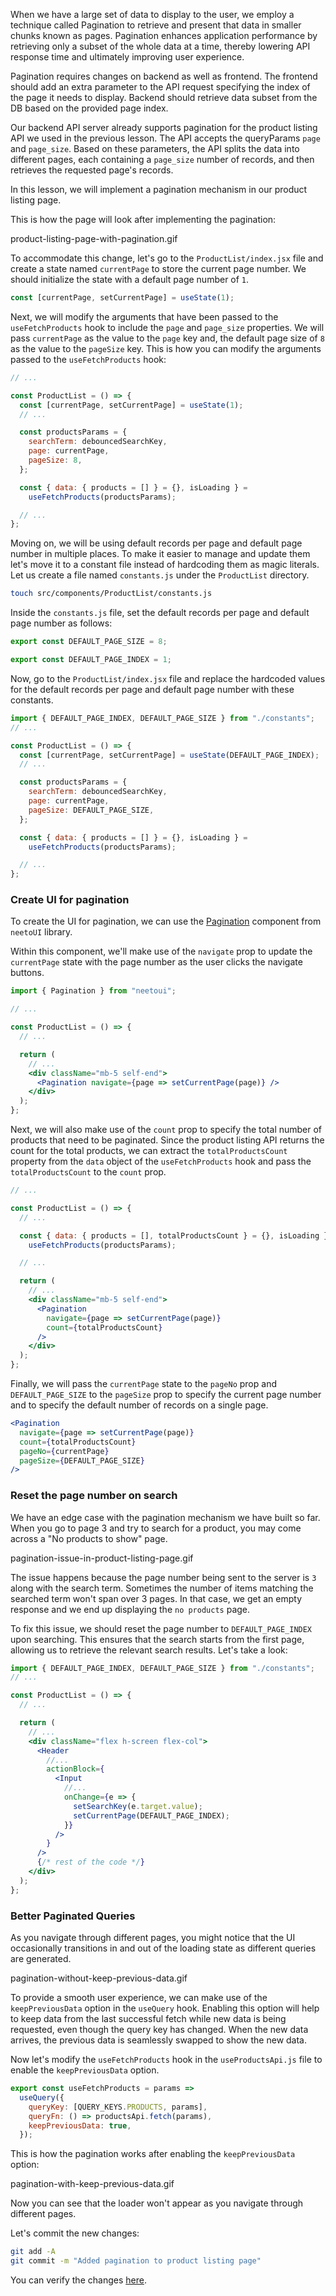 When we have a large set of data to display to the user, we employ a technique called Pagination to retrieve and present that data in smaller chunks known as pages. Pagination enhances application performance by retrieving only a subset of the whole data at a time, thereby lowering API response time and ultimately improving user experience.

Pagination requires changes on backend as well as frontend. The frontend should add an extra parameter to the API request specifying the index of the page it needs to display. Backend should retrieve data subset from the DB based on the provided page index.

Our backend API server already supports pagination for the product listing API we used in the previous lesson. The API accepts the queryParams `page` and `page_size`. Based on these parameters, the API splits the data into different pages, each containing a `page_size` number of records, and then retrieves the requested page's records.

In this lesson, we will implement a pagination mechanism in our product listing page.

This is how the page will look after implementing the pagination:

<image>product-listing-page-with-pagination.gif</image>

To accommodate this change, let's go to the `ProductList/index.jsx` file and create a state named `currentPage` to store the current page number. We should initialize the state with a default page number of `1`.

```js
const [currentPage, setCurrentPage] = useState(1);
```

Next, we will modify the arguments that have been passed to the `useFetchProducts` hook to include the `page` and `page_size` properties. We will pass `currentPage` as the value to the `page` key and, the default page size of `8` as the value to the `pageSize` key. This is how you can modify the arguments passed to the `useFetchProducts` hook:

```jsx {9-10}
// ...

const ProductList = () => {
  const [currentPage, setCurrentPage] = useState(1);
  // ...

  const productsParams = {
    searchTerm: debouncedSearchKey,
    page: currentPage,
    pageSize: 8,
  };

  const { data: { products = [] } = {}, isLoading } =
    useFetchProducts(productsParams);

  // ...
};
```

Moving on, we will be using default records per page and default page number in multiple places. To make it easier to manage and update them let's move it to a constant file instead of hardcoding them as magic literals. Let us create a file named `constants.js` under the `ProductList` directory.

```bash
touch src/components/ProductList/constants.js
```

Inside the `constants.js` file, set the default records per page and default page number as follows:

```js
export const DEFAULT_PAGE_SIZE = 8;

export const DEFAULT_PAGE_INDEX = 1;
```

Now, go to the `ProductList/index.jsx` file and replace the hardcoded values for the default records per page and default page number with these constants.

```jsx {5, 11}
import { DEFAULT_PAGE_INDEX, DEFAULT_PAGE_SIZE } from "./constants";
// ...

const ProductList = () => {
  const [currentPage, setCurrentPage] = useState(DEFAULT_PAGE_INDEX);
  // ...

  const productsParams = {
    searchTerm: debouncedSearchKey,
    page: currentPage,
    pageSize: DEFAULT_PAGE_SIZE,
  };

  const { data: { products = [] } = {}, isLoading } =
    useFetchProducts(productsParams);

  // ...
};
```

### Create UI for pagination

To create the UI for pagination, we can use the [Pagination](https://neeto-ui.neeto.com/?path=/docs/components-pagination--default) component from `neetoUI` library.

Within this component, we'll make use of the `navigate` prop to update the `currentPage` state with the page number as the user clicks the navigate buttons.

```jsx {11}
import { Pagination } from "neetoui";

// ...

const ProductList = () => {
  // ...

  return (
    // ...
    <div className="mb-5 self-end">
      <Pagination navigate={page => setCurrentPage(page)} />
    </div>
  );
};
```

Next, we will also make use of the `count` prop to specify the total number of products that need to be paginated. Since the product listing API returns the count for the total products, we can extract the `totalProductsCount` property from the `data` object of the `useFetchProducts` hook and pass the `totalProductsCount` to the `count` prop.

```jsx {6-7, 14-17}
// ...

const ProductList = () => {
  // ...

  const { data: { products = [], totalProductsCount } = {}, isLoading } =
    useFetchProducts(productsParams);

  // ...

  return (
    // ...
    <div className="mb-5 self-end">
      <Pagination
        navigate={page => setCurrentPage(page)}
        count={totalProductsCount}
      />
    </div>
  );
};
```

Finally, we will pass the `currentPage` state to the `pageNo` prop and `DEFAULT_PAGE_SIZE` to the `pageSize` prop to specify the current page number and to specify the default number of records on a single page.

```jsx {4-5}
<Pagination
  navigate={page => setCurrentPage(page)}
  count={totalProductsCount}
  pageNo={currentPage}
  pageSize={DEFAULT_PAGE_SIZE}
/>
```

### Reset the page number on search

We have an edge case with the pagination mechanism we have built so far. When you go to page 3 and try to search for a product, you may come across a "No products to show" page.

<image>pagination-issue-in-product-listing-page.gif</image>

The issue happens because the page number being sent to the server is `3` along with the search term. Sometimes the number of items matching the searched term won't span over 3 pages. In that case, we get an empty response and we end up displaying the `no products` page.

To fix this issue, we should reset the page number to `DEFAULT_PAGE_INDEX` upon searching. This ensures that the search starts from the first page, allowing us to retrieve the relevant search results. Let's take a look:

```jsx {17}
import { DEFAULT_PAGE_INDEX, DEFAULT_PAGE_SIZE } from "./constants";
// ...

const ProductList = () => {
  // ...

  return (
    // ...
    <div className="flex h-screen flex-col">
      <Header
        //...
        actionBlock={
          <Input
            //...
            onChange={e => {
              setSearchKey(e.target.value);
              setCurrentPage(DEFAULT_PAGE_INDEX);
            }}
          />
        }
      />
      {/* rest of the code */}
    </div>
  );
};
```

### Better Paginated Queries

As you navigate through different pages, you might notice that the UI occasionally transitions in and out of the loading state as different queries are generated.

<image>pagination-without-keep-previous-data.gif</image>

To provide a smooth user experience, we can make use of the `keepPreviousData` option in the `useQuery` hook. Enabling this option will help to keep data from the last successful fetch while new data is being requested, even though the query key has changed. When the new data arrives, the previous data is seamlessly swapped to show the new data.

Now let's modify the `useFetchProducts` hook in the `useProductsApi.js` file to enable the `keepPreviousData` option.

```js {5}
export const useFetchProducts = params =>
  useQuery({
    queryKey: [QUERY_KEYS.PRODUCTS, params],
    queryFn: () => productsApi.fetch(params),
    keepPreviousData: true,
  });
```

This is how the pagination works after enabling the `keepPreviousData` option:

<image>pagination-with-keep-previous-data.gif</image>

Now you can see that the loader won't appear as you navigate through different pages.

Let's commit the new changes:

```bash
git add -A
git commit -m "Added pagination to product listing page"
```

You can verify the changes [here](https://github.com/bigbinary/smile-cart-frontend/commit/700c8e73bd0b5470713d32a57495b729dc8aa946).
